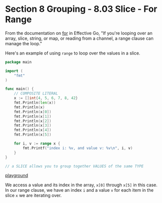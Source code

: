 # Section 8 Grouping - 8.03 Slice - For Range  
  
From the documentation on [for](https://golang.org/doc/effective_go.html#for) in Effective Go, "If you're looping over an array, slice, string, or map, or reading from a channel, a range clause can manage the loop."  
  
Here's an example of using `range` to loop over the values in a slice.  
  
```go
package main

import (
	"fmt"
)

func main() {
	// COMPOSITE LITERAL
	x := []int{4, 5, 6, 7, 8, 42}
	fmt.Println(len(x))
	fmt.Println(x)
	fmt.Println(x[0])
	fmt.Println(x[1])
	fmt.Println(x[2])
	fmt.Println(x[3])
	fmt.Println(x[4])
	fmt.Println(x[5])

	for i, v := range x {
		fmt.Printf("index i: %v, and value v: %v\n", i, v)
	}
}

// a SLICE allows you to group together VALUES of the same TYPE

```
[playground](https://play.golang.org/p/78AlDgUmOu)  
  
We access a value and its index in the array, `x[0]` through `x[5]` in this case. In our range clause, we have an index `i` and a value `v` for each item in the slice `x` we are iterating over.  
  
